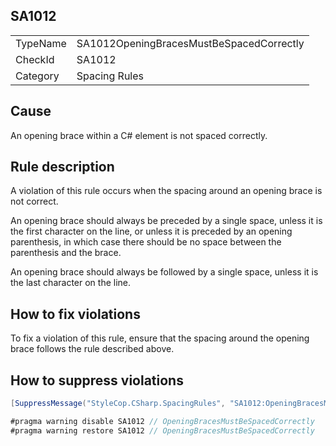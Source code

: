 ﻿## SA1012

<table>
<tr>
  <td>TypeName</td>
  <td>SA1012OpeningBracesMustBeSpacedCorrectly</td>
</tr>
<tr>
  <td>CheckId</td>
  <td>SA1012</td>
</tr>
<tr>
  <td>Category</td>
  <td>Spacing Rules</td>
</tr>
</table>

## Cause

An opening brace within a C# element is not spaced correctly.

## Rule description

A violation of this rule occurs when the spacing around an opening brace is not correct.

An opening brace should always be preceded by a single space, unless it is the first character on the line, or unless it is preceded by an opening parenthesis, in which case there should be no space between the parenthesis and the brace.

An opening brace should always be followed by a single space, unless it is the last character on the line.

## How to fix violations

To fix a violation of this rule, ensure that the spacing around the opening brace follows the rule described above.

## How to suppress violations

```csharp
[SuppressMessage("StyleCop.CSharp.SpacingRules", "SA1012:OpeningBracesMustBeSpacedCorrectly", Justification = "Reviewed.")]
```

```csharp
#pragma warning disable SA1012 // OpeningBracesMustBeSpacedCorrectly
#pragma warning restore SA1012 // OpeningBracesMustBeSpacedCorrectly
```
